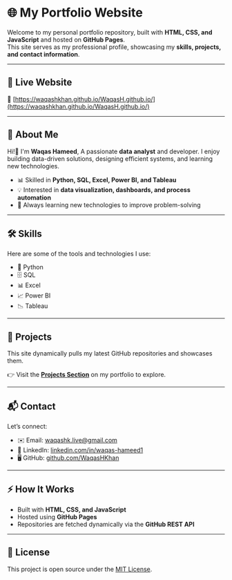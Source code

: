 # 🌐 My Portfolio Website

Welcome to my personal portfolio repository, built with **HTML, CSS, and JavaScript** and hosted on **GitHub Pages**.  
This site serves as my professional profile, showcasing my **skills, projects, and contact information**.

---

## 🚀 Live Website
🔗 [https://waqashkhan.github.io/WaqasH.github.io/](https://waqashkhan.github.io/WaqasH.github.io/)

---

## 👤 About Me
Hi!👋 I'm **Waqas Hameed**, A passionate **data analyst** and developer. I enjoy building data-driven solutions, designing efficient systems, and learning new technologies.  

- 📊 Skilled in **Python, SQL, Excel, Power BI, and Tableau**  
- 💡 Interested in **data visualization, dashboards, and process automation**  
- 🌱 Always learning new technologies to improve problem-solving  

---

## 🛠️ Skills
Here are some of the tools and technologies I use:

- 🐍 Python  
- 🗄️ SQL  
- 📊 Excel  
- 📈 Power BI  
- 📉 Tableau  

---

## 📂 Projects
This site dynamically pulls my latest GitHub repositories and showcases them.  

👉 Visit the **[Projects Section](https://waqashkhan.github.io/WaqasH.github.io/)** on my portfolio to explore.  

---

## 📬 Contact
Let’s connect:  

- ✉️ Email: waqashk.live@gmail.com  
- 💼 LinkedIn: [linkedin.com/in/waqas-hameed1](https://linkedin.com/in/waqas-hameed1)  
- 🖥️ GitHub: [github.com/WaqasHKhan](https://github.com/WaqasHKhan)  

---

## ⚡ How It Works
- Built with **HTML, CSS, and JavaScript**  
- Hosted using **GitHub Pages**  
- Repositories are fetched dynamically via the **GitHub REST API**  

---

## 📌 License
This project is open source under the [MIT License](LICENSE).
